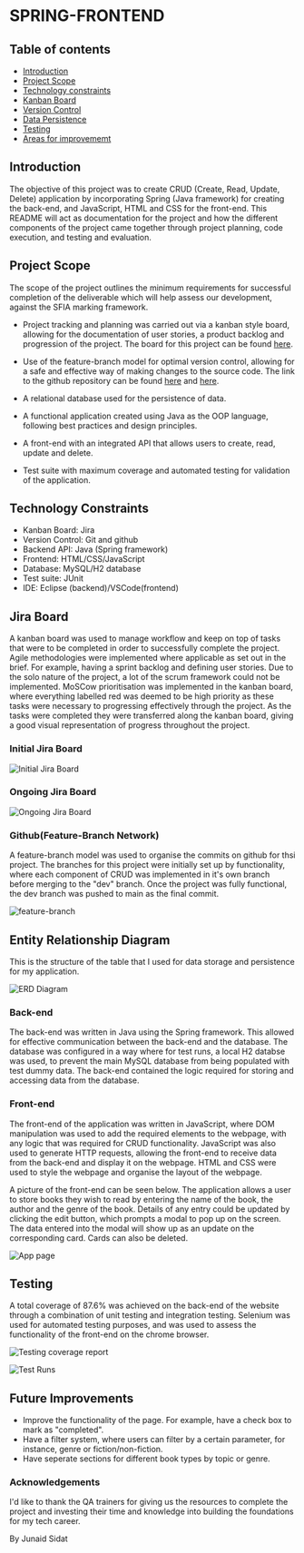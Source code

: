 # SPRING-FRONTEND

## Table of contents

- [Introduction](#Introduction)
- [Project Scope](#Project-Scope)
- [Technology constraints](#Technology-constraints)
- [Kanban Board](#Jira-Board)
- [Version Control](#Github(Feature-Branch-Network))
- [Data Persistence](#Entity-Relationship-Diagram)
- [Testing](#Testing)
- [Areas for improvememt](#Future-Improvements)


## Introduction

The objective of this project was to create CRUD (Create, Read, Update, Delete) application by incorporating Spring (Java framework) for creating the back-end, and JavaScript, HTML and CSS for the front-end. This README will act as documentation for the project and how the different components of the project came together through project planning, code execution, and testing and evaluation.

## Project Scope

The scope of the project outlines the minimum requirements for successful completion of the deliverable which will help assess our development, against the SFIA marking framework.

- Project tracking and planning was carried out via a kanban style board, allowing for the documentation of user stories, a product backlog and progression of the project. The board for this project can be found [here](https://junaid95.atlassian.net/secure/RapidBoard.jspa?rapidView=3&projectKey=SP&selectedIssue=SP-38).

- Use of the feature-branch model for optimal version control, allowing for a safe and effective way of making changes to the source code. The link to the github repository can be found [here](https://github.com/JSidat/Spring-project) and [here](https://github.com/JSidat/SPRING-FRONTEND).

- A relational database used for the persistence of data.

- A functional application created using Java as the OOP language, following best practices and design principles.

- A front-end with an integrated API that allows users to create, read, update and delete.

- Test suite with maximum coverage and automated testing for validation of the application.

## Technology Constraints

- Kanban Board: Jira
- Version Control: Git and github
- Backend API: Java (Spring framework)
- Frontend: HTML/CSS/JavaScript
- Database: MySQL/H2 database
- Test suite: JUnit
- IDE: Eclipse (backend)/VSCode(frontend)

## Jira Board

A kanban board was used to manage workflow and keep on top of tasks that were to be completed in order to successfully complete the project. Agile methodologies were implemented where applicable as set out in the brief. For example, having a sprint backlog and defining user stories. Due to the solo nature of the project, a lot of the scrum framework could not be implemented. MoSCow prioritisation was implemented in the kanban board, where everything labelled red was deemed to be high priority as these tasks were necessary to progressing effectively through the project. As the tasks were completed they were transferred along the kanban board, giving a good visual representation of progress throughout the project.

### Initial Jira Board

![Initial Jira Board](./Images/initial_jira_board.png)

### Ongoing Jira Board

![Ongoing Jira Board](./Images/ongoing_jira_board.png)

### Github(Feature-Branch Network)

A feature-branch model was used to organise the commits on github for thsi project. The branches for this project were initially set up by functionality, where each component of CRUD was implemented in it's own branch before merging to the "dev" branch. Once the project was fully functional, the dev branch was pushed to main as the final commit. 

![feature-branch](./Images/feature-branch.png)

## Entity Relationship Diagram

This is the structure of the table that I used for data storage and persistence for my application.

![ERD Diagram](./Images/ERD.png)

### Back-end

The back-end was written in Java using the Spring framework. This allowed for effective communication between the back-end and the database. The database was configured in a way where for test runs, a local H2 databse was used, to prevent the main MySQL database from being populated with test dummy data. The back-end contained the logic required for storing and accessing data from the database.

### Front-end

The front-end of the application was written in JavaScript, where DOM manipulation was used to add the required elements to the webpage, with any logic that was required for CRUD functionality. JavaScript was also used to generate HTTP requests, allowing the front-end to receive data from the back-end and display it on the webpage. HTML and CSS were used to style the webpage and organise the layout of the webpage. 

A picture of the front-end can be seen below. The application allows a user to store books they wish to read by entering the name of the book, the author and the genre of the book. Details of any entry could be updated by clicking the edit button, which prompts a modal to pop up on the screen. The data entered into the modal will show up as an update on the corresponding card. Cards can also be deleted.

![App page](./Images/App_page.png)

## Testing

A total coverage of 87.6% was achieved on the back-end of the website through a combination of unit testing and integration testing. Selenium was used for automated testing purposes, and was used to assess the functionality of the front-end on the chrome browser.

![Testing coverage report](./Images/testing_coverage.png)

![Test Runs](./Images/test_runs.png)

## Future Improvements

* Improve the functionality of the page. For example, have a check box to mark as "completed".
* Have a filter system, where users can filter by a certain parameter, for instance, genre or fiction/non-fiction.
* Have seperate sections for different book types by topic or genre.

### Acknowledgements

I'd like to thank the QA trainers for giving us the resources to complete the project and investing their time and knowledge into building the foundations for my tech career.

By Junaid Sidat
